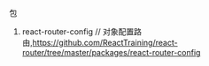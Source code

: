 包
1. react-router-config // 对象配置路由,https://github.com/ReactTraining/react-router/tree/master/packages/react-router-config